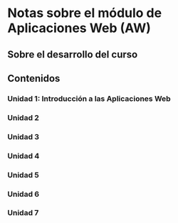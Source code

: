 # Notas sobre el módulo de Aplicaciones Web (AW)

## Sobre el desarrollo del curso

## Contenidos

### Unidad 1: Introducción a las Aplicaciones Web

### Unidad 2

### Unidad 3

### Unidad 4

### Unidad 5

### Unidad 6

### Unidad 7
